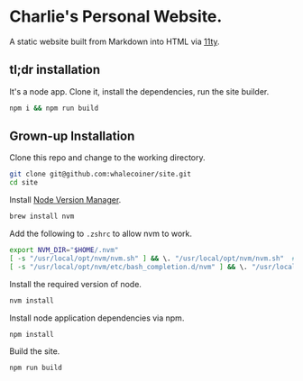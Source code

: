 # Charlie's Personal Website.

A static website built from Markdown into HTML via [11ty](https://www.11ty.dev/).


## tl;dr installation

It's a node app. Clone it, install the dependencies, run the site builder.

```bash
npm i && npm run build
```

## Grown-up Installation

Clone this repo and change to the working directory.

```bash
git clone git@github.com:whalecoiner/site.git
cd site
```

Install [Node Version Manager](https://github.com/nvm-sh/nvm).

```bash
brew install nvm
```

Add the following to `.zshrc` to allow nvm to work.

```bash
export NVM_DIR="$HOME/.nvm"
[ -s "/usr/local/opt/nvm/nvm.sh" ] && \. "/usr/local/opt/nvm/nvm.sh"  # This loads nvm
[ -s "/usr/local/opt/nvm/etc/bash_completion.d/nvm" ] && \. "/usr/local/opt/nvm/etc/bash_completion.d/nvm"  # This loads nvm bash_completion
```

Install the required version of node.

```bash
nvm install
```

Install node application dependencies via npm.

```bash
npm install
```

Build the site.

```bash
npm run build
```

